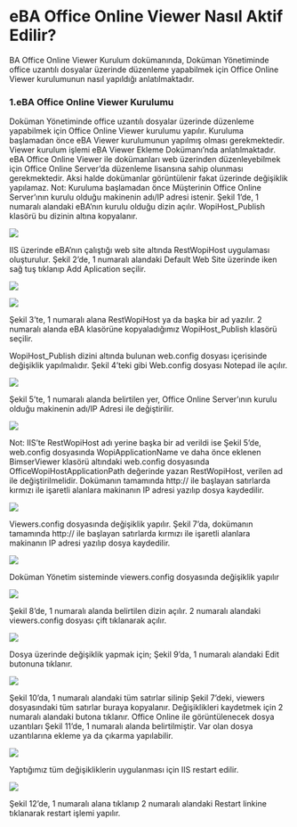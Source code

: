 # eBA Office Online Viewer Nasıl Aktif Edilir?

BA Office Online Viewer Kurulum dokümanında, Doküman Yönetiminde office uzantılı dosyalar üzerinde 
düzenleme yapabilmek için Office Online Viewer kurulumunun nasıl yapıldığı anlatılmaktadır.

### 1.eBA Office Online Viewer Kurulumu

Doküman Yönetiminde office uzantılı dosyalar üzerinde düzenleme yapabilmek için Office Online Viewer 
kurulumu yapılır. Kuruluma başlamadan önce eBA Viewer kurulumunun yapılmış olması gerekmektedir. 
Viewer kurulum işlemi eBA Viewer Ekleme Dokümanı’nda anlatılmaktadır. 
eBA Office Online Viewer ile dokümanları web üzerinden düzenleyebilmek için Office Online Server’da 
düzenleme lisansına sahip olunması gerekmektedir. Aksi halde dokümanlar görüntülenir fakat üzerinde 
değişiklik yapılamaz.
Not: Kuruluma başlamadan önce Müşterinin Office Online Server’ının kurulu olduğu makinenin adı/IP 
adresi istenir.
Şekil 1’de, 1 numaralı alandaki eBA’nın kurulu olduğu dizin açılır. WopiHost_Publish klasörü bu dizinin 
altına kopyalanır.

![](https://docsbimser.blob.core.windows.net/imagecontainer/auto-uploade0f5f316-c37d-49ed-be79-11d78033e96a)

IIS üzerinde eBA’nın çalıştığı web site altında RestWopiHost uygulaması oluşturulur. Şekil 2’de, 1 numaralı 
alandaki Default Web Site üzerinde iken sağ tuş tıklanıp Add Aplication seçilir.

![](https://docsbimser.blob.core.windows.net/imagecontainer/auto-upload3154bc4b-fb9b-43be-9f48-2df4eb1dcdd0)

![](https://docsbimser.blob.core.windows.net/imagecontainer/auto-uploada0ac27c8-63a4-4ff7-a73b-91e7e801a746)

Şekil 3’te, 1 numaralı alana RestWopiHost ya da başka bir ad yazılır. 2 numaralı alanda eBA klasörüne 
kopyaladığımız WopiHost_Publish klasörü seçilir.

WopiHost_Publish dizini altında bulunan web.config dosyası içerisinde değişiklik yapılmalıdır. Şekil 4’teki 
gibi Web.config dosyası Notepad ile açılır.


![](https://docsbimser.blob.core.windows.net/imagecontainer/auto-uploadc9580ef6-1f71-4adc-82e1-d841f263a8dd)

Şekil 5’te, 1 numaralı alanda belirtilen yer, Office Online Server’ının kurulu olduğu makinenin adı/IP Adresi 
ile değiştirilir.

![](https://docsbimser.blob.core.windows.net/imagecontainer/auto-upload8deb2ee6-3c54-4ce5-8a93-a7cbdd2c6b1b)

Not: IIS’te RestWopiHost adı yerine başka bir ad verildi ise Şekil 5’de, web.config dosyasında 
WopiApplicationName ve daha önce eklenen BimserViewer klasörü altındaki web.config dosyasında 
OfficeWopiHostApplicationPath değerinde yazan RestWopiHost, verilen ad ile değiştirilmelidir.
Dokümanın tamamında http:// ile başlayan satırlarda kırmızı ile işaretli alanlara makinanın IP adresi yazılıp 
dosya kaydedilir.


![](https://docsbimser.blob.core.windows.net/imagecontainer/auto-upload1e2f2a4f-1dde-47fc-903c-863afd362a2f)

Viewers.config dosyasında değişiklik yapılır. Şekil 7’da, dokümanın tamamında http:// ile başlayan 
satırlarda kırmızı ile işaretli alanlara makinanın IP adresi yazılıp dosya kaydedilir.

![](https://docsbimser.blob.core.windows.net/imagecontainer/auto-upload93e0cd56-11cd-4e1f-8349-a0a426aaf089)

Doküman Yönetim sisteminde viewers.config dosyasında değişiklik yapılır

![](https://docsbimser.blob.core.windows.net/imagecontainer/auto-uploadb6756047-2e36-4c11-8e75-5d81517dce28)

Şekil 8’de, 1 numaralı alanda belirtilen dizin açılır. 2 numaralı alandaki viewers.config dosyası çift tıklanarak 
açılır.


![](https://docsbimser.blob.core.windows.net/imagecontainer/auto-upload8aec4cdf-a5cf-466e-9296-e1ae6b7b0afa)

Dosya üzerinde değişiklik yapmak için; Şekil 9’da, 1 numaralı alandaki Edit butonuna tıklanır.

![](https://docsbimser.blob.core.windows.net/imagecontainer/auto-upload7e6091e7-7fe9-43fc-b06e-07e926751cc2)

Şekil 10’da, 1 numaralı alandaki tüm satırlar silinip Şekil 7’deki, viewers dosyasındaki tüm satırlar buraya 
kopyalanır. Değişiklikleri kaydetmek için 2 numaralı alandaki butona tıklanır.
Office Online ile görüntülenecek dosya uzantıları Şekil 11’de, 1 numaralı alanda belirtilmiştir. Var olan 
dosya uzantılarına ekleme ya da çıkarma yapılabilir.


![](https://docsbimser.blob.core.windows.net/imagecontainer/auto-uploadff883488-18b9-43fb-81aa-c159a540a6a9)

Yaptığımız tüm değişikliklerin uygulanması için IIS restart edilir.

![](https://docsbimser.blob.core.windows.net/imagecontainer/auto-uploadcccb6fc4-d661-4eb7-ba9b-cd6df8734ffd)

Şekil 12’de, 1 numaralı alana tıklanıp 2 numaralı alandaki Restart linkine tıklanarak restart işlemi yapılır.